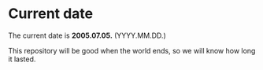 # Current date

The current date is **2005.07.05.** (YYYY.MM.DD.)

This repository will be good when the world ends, so we will know how long it lasted.